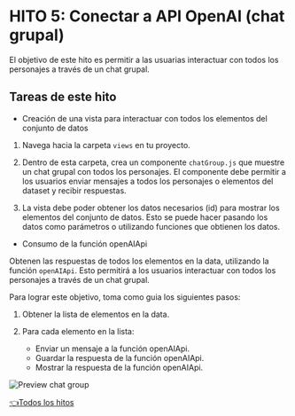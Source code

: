 # **HITO 5:** Conectar a API OpenAI (chat grupal)

El objetivo de este hito es permitir a las usuarias interactuar con
todos los personajes a través de un chat grupal.

## Tareas de este hito

* Creación de una vista para interactuar con todos los elementos del conjunto de datos

1. Navega hacia la carpeta ```views``` en tu proyecto.

2. Dentro de esta carpeta, crea un componente ```chatGroup.js``` que muestre un chat grupal con todos los personajes. El componente debe permitir a los usuarios enviar mensajes a todos los personajes o elementos del dataset y recibir respuestas.

3. La vista debe poder obtener los datos necesarios (id) para mostrar los elementos del conjunto de datos.
Esto se puede hacer pasando los datos como parámetros o utilizando funciones que obtienen los datos.

* Consumo de la función openAIApi

Obtenen las respuestas de todos los elementos en la data, utilizando la función ```openAIApi```.
Esto permitirá a los usuarios interactuar con todos los personajes a través de un chat grupal.

Para lograr este objetivo, toma como guia los siguientes pasos:

1. Obtener la lista de elementos en la data.

2. Para cada elemento en la lista:

   * Enviar un mensaje a la función openAIApi.
   * Guardar la respuesta de la función openAIApi.
   * Mostrar la respuesta de la función openAIApi.

<!-- FALTA GIF DE CHAT GRUPAL -->
![Preview chat group](./assets/previewchatgroup.png)

[👈Todos los hitos](../README.md#6-hitos)
